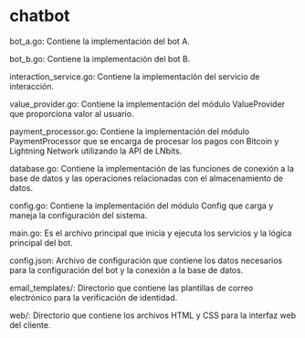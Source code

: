 # chatbot


bot_a.go: Contiene la implementación del bot A.

bot_b.go: Contiene la implementación del bot B.

interaction_service.go: Contiene la implementación del servicio de interacción.

value_provider.go: Contiene la implementación del módulo ValueProvider que proporciona valor al usuario.

payment_processor.go: Contiene la implementación del módulo PaymentProcessor que se encarga de procesar los pagos con Bitcoin y Lightning Network utilizando la API de LNbits.

database.go: Contiene la implementación de las funciones de conexión a la base de datos y las operaciones relacionadas con el almacenamiento de datos.

config.go: Contiene la implementación del módulo Config que carga y maneja la configuración del sistema.

main.go: Es el archivo principal que inicia y ejecuta los servicios y la lógica principal del bot.

config.json: Archivo de configuración que contiene los datos necesarios para la configuración del bot y la conexión a la base de datos.

email_templates/: Directorio que contiene las plantillas de correo electrónico para la verificación de identidad.

web/: Directorio que contiene los archivos HTML y CSS para la interfaz web del cliente.